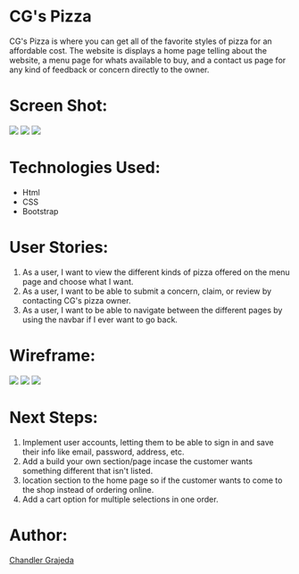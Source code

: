 # CG's Pizza

CG's Pizza is where you can get all of the favorite styles of pizza for an affordable cost. 
The website is displays a home page telling about the website, a menu page for whats available to buy, and a contact us page for any kind of feedback or concern directly to the owner.

# Screen Shot:
<img src="./images/Screenshot-1.jpg">
<img src="./images/Screenshot-2.jpg">
<img src="./images/Screenshot-3.jpg">

    
# Technologies Used:
- Html
- CSS
- Bootstrap

# User Stories:

1. As a user, I want to view the different kinds of pizza offered on the menu page and choose what I want.
2. As a user, I want to be able to submit a concern, claim, or review by contacting CG's pizza owner.
3. As a user, I want to be able to navigate between the different pages by using the navbar if I ever want to go back.

# Wireframe:
<img src="./images/WireFrame1.jpg">
<img src="./images/Wireframe-2_page-0001.jpg">
<img src="./images/Wireframe-3_page-0001.jpg">

# Next Steps:

1. Implement user accounts, letting them to be able to sign in and save their info like email, password, address, etc.
2. Add a build your own section/page incase the customer wants something different that isn't listed.
3. location section to the home page so if the customer wants to come to the shop instead of ordering online.
4. Add a cart option for multiple selections in one order.

# Author:

[Chandler Grajeda](https://www.linkedin.com/in/chandler-grajeda-57289a292/)